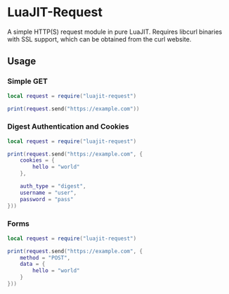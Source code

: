 # LuaJIT-Request
A simple HTTP(S) request module in pure LuaJIT. Requires libcurl binaries with SSL support, which can be obtained from the curl website.

## Usage

### Simple GET
```lua
local request = require("luajit-request")

print(request.send("https://example.com"))
```

### Digest Authentication and Cookies
```lua
local request = require("luajit-request")

print(request.send("https://example.com", {
	cookies = {
		hello = "world"
	},

	auth_type = "digest",
	username = "user",
	password = "pass"
}))
```

### Forms
```lua
local request = require("luajit-request")

print(request.send("https://example.com", {
	method = "POST",
	data = {
		hello = "world"
	}
}))
```